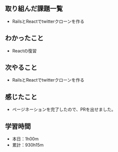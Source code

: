 ## 取り組んだ課題一覧
- RailsとReactでtwitterクローンを作る
## わかったこと
- Reactの復習
## 次やること
- RailsとReactでtwitterクローンを作る
## 感じたこと
- ページネーションを完了したので、PRを出せました。
## 学習時間
- 本日：1h00m
- 累計：930h15m
